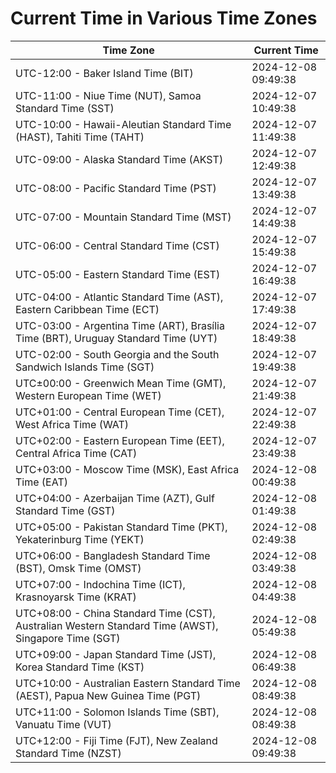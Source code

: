 # Current Time in Various Time Zones

| Time Zone | Current Time |
|-----------|--------------|
| UTC-12:00 - Baker Island Time (BIT) | 2024-12-08 09:49:38 |
| UTC-11:00 - Niue Time (NUT), Samoa Standard Time (SST) | 2024-12-07 10:49:38 |
| UTC-10:00 - Hawaii-Aleutian Standard Time (HAST), Tahiti Time (TAHT) | 2024-12-07 11:49:38 |
| UTC-09:00 - Alaska Standard Time (AKST) | 2024-12-07 12:49:38 |
| UTC-08:00 - Pacific Standard Time (PST) | 2024-12-07 13:49:38 |
| UTC-07:00 - Mountain Standard Time (MST) | 2024-12-07 14:49:38 |
| UTC-06:00 - Central Standard Time (CST) | 2024-12-07 15:49:38 |
| UTC-05:00 - Eastern Standard Time (EST) | 2024-12-07 16:49:38 |
| UTC-04:00 - Atlantic Standard Time (AST), Eastern Caribbean Time (ECT) | 2024-12-07 17:49:38 |
| UTC-03:00 - Argentina Time (ART), Brasília Time (BRT), Uruguay Standard Time (UYT) | 2024-12-07 18:49:38 |
| UTC-02:00 - South Georgia and the South Sandwich Islands Time (SGT) | 2024-12-07 19:49:38 |
| UTC±00:00 - Greenwich Mean Time (GMT), Western European Time (WET) | 2024-12-07 21:49:38 |
| UTC+01:00 - Central European Time (CET), West Africa Time (WAT) | 2024-12-07 22:49:38 |
| UTC+02:00 - Eastern European Time (EET), Central Africa Time (CAT) | 2024-12-07 23:49:38 |
| UTC+03:00 - Moscow Time (MSK), East Africa Time (EAT) | 2024-12-08 00:49:38 |
| UTC+04:00 - Azerbaijan Time (AZT), Gulf Standard Time (GST) | 2024-12-08 01:49:38 |
| UTC+05:00 - Pakistan Standard Time (PKT), Yekaterinburg Time (YEKT) | 2024-12-08 02:49:38 |
| UTC+06:00 - Bangladesh Standard Time (BST), Omsk Time (OMST) | 2024-12-08 03:49:38 |
| UTC+07:00 - Indochina Time (ICT), Krasnoyarsk Time (KRAT) | 2024-12-08 04:49:38 |
| UTC+08:00 - China Standard Time (CST), Australian Western Standard Time (AWST), Singapore Time (SGT) | 2024-12-08 05:49:38 |
| UTC+09:00 - Japan Standard Time (JST), Korea Standard Time (KST) | 2024-12-08 06:49:38 |
| UTC+10:00 - Australian Eastern Standard Time (AEST), Papua New Guinea Time (PGT) | 2024-12-08 08:49:38 |
| UTC+11:00 - Solomon Islands Time (SBT), Vanuatu Time (VUT) | 2024-12-08 08:49:38 |
| UTC+12:00 - Fiji Time (FJT), New Zealand Standard Time (NZST) | 2024-12-08 09:49:38 |
